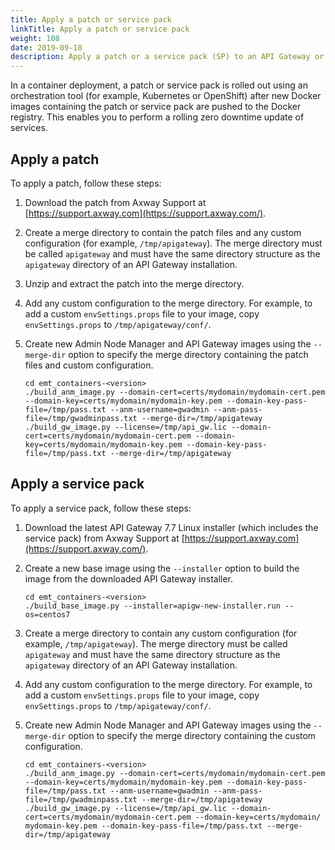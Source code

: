```yaml
---
title: Apply a patch or service pack
linkTitle: Apply a patch or service pack
weight: 108
date: 2019-09-18
description: Apply a patch or a service pack (SP) to an API Gateway or API Manager container deployment.
---
```


In a container deployment, a patch or service pack is rolled out using an orchestration tool (for example, Kubernetes or OpenShift) after new Docker images containing the patch or service pack are pushed to the Docker registry. This enables you to perform a rolling zero downtime update of services.

## Apply a patch

To apply a patch, follow these steps:

1. Download the patch from Axway Support at [https://support.axway.com](https://support.axway.com/).
2. Create a merge directory to contain the patch files and any custom configuration (for example, `/tmp/apigateway`). The merge directory must be called `apigateway` and must have the same directory structure as the `apigateway` directory of an API Gateway installation.
3. Unzip and extract the patch into the merge directory.
4. Add any custom configuration to the merge directory. For example, to add a custom `envSettings.props` file to your image, copy `envSettings.props` to `/tmp/apigateway/conf/`.
5. Create new Admin Node Manager and API Gateway images using the `--merge-dir` option to specify the merge directory containing the patch files and custom configuration.

    ```
    cd emt_containers-<version>
    ./build_anm_image.py --domain-cert=certs/mydomain/mydomain-cert.pem --domain-key=certs/mydomain/mydomain-key.pem --domain-key-pass-file=/tmp/pass.txt --anm-username=gwadmin --anm-pass-file=/tmp/gwadminpass.txt --merge-dir=/tmp/apigateway
    ./build_gw_image.py --license=/tmp/api_gw.lic --domain-cert=certs/mydomain/mydomain-cert.pem --domain-key=certs/mydomain/mydomain-key.pem --domain-key-pass-file=/tmp/pass.txt --merge-dir=/tmp/apigateway
    ```

## Apply a service pack

To apply a service pack, follow these steps:

1. Download the latest API Gateway 7.7 Linux installer (which includes the service pack) from Axway Support at [https://support.axway.com](https://support.axway.com/).
2. Create a new base image using the `--installer` option to build the image from the downloaded API Gateway installer.

    ```
    cd emt_containers-<version>
    ./build_base_image.py --installer=apigw-new-installer.run --os=centos7
    ```

3. Create a merge directory to contain any custom configuration (for example, `/tmp/apigateway`). The merge directory must be called `apigateway` and must have the same directory structure as the `apigateway` directory of an API Gateway installation.
4. Add any custom configuration to the merge directory. For example, to add a custom `envSettings.props` file to your image, copy `envSettings.props` to `/tmp/apigateway/conf/`.
5. Create new Admin Node Manager and API Gateway images using the `--merge-dir` option to specify the merge directory containing the custom configuration.

    ```
    cd emt_containers-<version>
    ./build_anm_image.py --domain-cert=certs/mydomain/mydomain-cert.pem --domain-key=certs/mydomain/mydomain-key.pem --domain-key-pass-file=/tmp/pass.txt --anm-username=gwadmin --anm-pass-file=/tmp/gwadminpass.txt --merge-dir=/tmp/apigateway
    ./build_gw_image.py --license=/tmp/api_gw.lic --domain-cert=certs/mydomain/mydomain-cert.pem --domain-key=certs/mydomain/ mydomain-key.pem --domain-key-pass-file=/tmp/pass.txt --merge-dir=/tmp/apigateway
    ```
